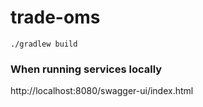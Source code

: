 # trade-oms

`./gradlew build`

### When running services locally

http://localhost:8080/swagger-ui/index.html